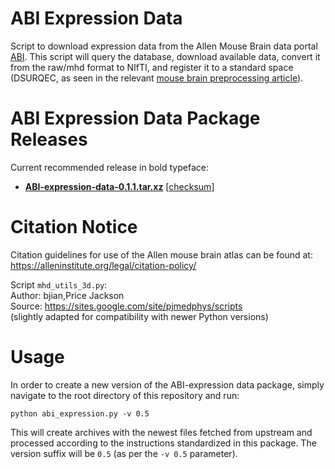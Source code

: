 
# ABI Expression Data

Script to download expression data from the Allen Mouse Brain data portal [ABI](http://mouse.brain-map.org/). This script will query the database, download available data, convert it from the raw/mhd format to NIfTI, and register it to a standard space (DSURQEC, as seen in the relevant [mouse brain preprocessing article](https://www.biorxiv.org/content/10.1101/619650v2)).


# ABI Expression Data Package Releases

Current recommended release in bold typeface:

* **[ABI-expression-data-0.1.1.tar.xz](http://chymera.eu/distfiles/ABI-expression-data-0.1.1.tar.xz)** \[[checksum](http://chymera.eu/distfiles/ABI-expression-data-0.1.1.sha512)\]

# Citation Notice

Citation guidelines for use of the Allen mouse brain atlas can be found at: https://alleninstitute.org/legal/citation-policy/

Script `mhd_utils_3d.py`:  
Author: bjian,Price Jackson  
Source: https://sites.google.com/site/pjmedphys/scripts   
(slightly adapted for compatibility with newer Python versions)


# Usage

In order to create a new version of the ABI-expression data package, simply navigate to the root directory of this repository and run:

```
python abi_expression.py -v 0.5
```

This will create archives with the newest files fetched from upstream and processed according to the instructions standardized in this package.
The version suffix will be `0.5` (as per the `-v 0.5` parameter).
